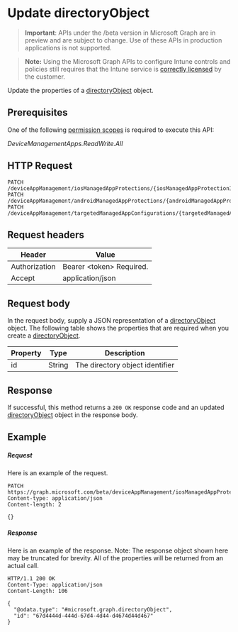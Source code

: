 ﻿# Update directoryObject

> **Important**: APIs under the /beta version in Microsoft Graph are in preview and are subject to change. Use of these APIs in production applications is not supported.

> **Note:** Using the Microsoft Graph APIs to configure Intune controls and policies still requires that the Intune service is [correctly licensed](https://go.microsoft.com/fwlink/?linkid=839381) by the customer.

Update the properties of a [directoryObject](../resources/intune_mam_directoryobject.md) object.
## Prerequisites
One of the following [permission scopes](https://developer.microsoft.com/en-us/graph/docs/authorization/permission_scopes) is required to execute this API:

*DeviceManagementApps.ReadWrite.All*
## HTTP Request
<!-- {
  "blockType": "ignored"
}
-->
```http
PATCH /deviceAppManagement/iosManagedAppProtections/{iosManagedAppProtectionId}/targetedSecurityGroups/{directoryObjectId}
PATCH /deviceAppManagement/androidManagedAppProtections/{androidManagedAppProtectionId}/targetedSecurityGroups/{directoryObjectId}
PATCH /deviceAppManagement/targetedManagedAppConfigurations/{targetedManagedAppConfigurationId}/targetedSecurityGroups/{directoryObjectId}
```

## Request headers
|Header|Value|
|---|---|
|Authorization|Bearer &lt;token&gt; Required.|
|Accept|application/json|

## Request body
In the request body, supply a JSON representation of a [directoryObject](../resources/intune_mam_directoryobject.md) object.
The following table shows the properties that are required when you create a [directoryObject](../resources/intune_mam_directoryobject.md).

|Property|Type|Description|
|---|---|---|
|id|String|The directory object identifier|



## Response
If successful, this method returns a `200 OK` response code and an updated [directoryObject](../resources/intune_mam_directoryobject.md) object in the response body.

## Example

##### Request

Here is an example of the request.
```http
PATCH https://graph.microsoft.com/beta/deviceAppManagement/iosManagedAppProtections/{iosManagedAppProtectionId}/targetedSecurityGroups/{directoryObjectId}
Content-type: application/json
Content-length: 2

{}
```

##### Response

Here is an example of the response. Note: The response object shown here may be truncated for brevity. All of the properties will be returned from an actual call.
```http
HTTP/1.1 200 OK
Content-Type: application/json
Content-Length: 106

{
  "@odata.type": "#microsoft.graph.directoryObject",
  "id": "67d4444d-444d-67d4-4d44-d4674d44d467"
}
```



